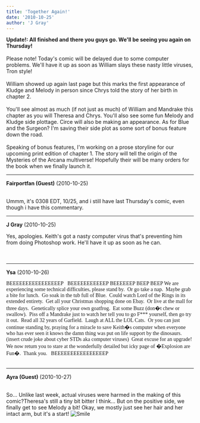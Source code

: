 ```yaml
---
title: 'Together Again!'
date: '2010-10-25'
author: 'J Gray'
---
```


<span style="font-weight: bold;"><div><span style="font-weight: bold;">Update!: All finished and there you guys go. We'll be seeing you again on Thursday!</span></div><div><span style="font-weight: bold;"><br></span></div>Please note! Today's comic will be delayed due to some computer problems. We'll have it up as soon as William slays these nasty little viruses, Tron style!<br><br></span>William showed up again last page but this marks the first appearance of Kludge and Melody in person since Chrys told the story of her birth in chapter 2. <br><br>You'll see almost as much (if not just as much) of William and Mandrake this chapter as you will Theresa and Chrys. You'll also see some fun Melody and Kludge side plottage. Circe will also be making an appearance. As for Blue and the Surgeon? I'm saving their side plot as some sort of bonus feature down the road.<br><br>Speaking of bonus features, I'm working on a prose storyline for our upcoming print edition of chapter 1. The story will tell the origin of the Mysteries of the Arcana multiverse! Hopefully their will be many orders for the book when we finally launch it.<br>

---
**Fairportfan (Guest)** (2010-10-25)

<br> Ummm, it's 0308 EDT, 10/25, and i still have last Thursday's comic, even though i have this commentary.

---
**J Gray** (2010-10-25)

Yes, apologies. Keith's got a nasty computer virus that's preventing him from doing Photoshop work. He'll have it up as soon as he can.<br><br><br>

---
**Ysa** (2010-10-26)

<font face="Calibri">BEEEEEEEEEEEEEEEEP&nbsp;&nbsp; BEEEEEEEEEEEP BEEEEEEP BEEP BEEP </font><font face="Calibri">We are experiencing some technical difficulties, please stand by.<span style="mso-spacerun: yes">&nbsp; </span>Or go take a nap.<span style="mso-spacerun: yes">&nbsp; </span>Maybe grab a bite for lunch.<span style="mso-spacerun: yes">&nbsp; </span>Go soak in the tub full of Blue.<span style="mso-spacerun: yes">&nbsp; </span>Could watch Lord of the Rings in its extended entirety.<span style="mso-spacerun: yes">&nbsp; </span>Get all your Christmas shopping done on Ebay.<span style="mso-spacerun: yes">&nbsp; </span>Or live at the mall for three days.<span style="mso-spacerun: yes">&nbsp; </span>Genetically splice your own goatfrog.<span style="mso-spacerun: yes">&nbsp; </span>Eat some Buzz (don�t chew or swallow).<span style="mso-spacerun: yes">&nbsp; </span>Piss off a Mandrake just to watch her tell you to go F*** yourself, then go try it out.<span style="mso-spacerun: yes">&nbsp; </span>Read all 32 years of Garfield.<span style="mso-spacerun: yes">&nbsp; </span>Laugh at ALL the LOL Cats.<span style="mso-spacerun: yes">&nbsp; </span>Or you can just continue standing by, praying for a miracle to save Keith�s computer when everyone who has ever seen it knows the damn thing was put on life support by the dinosaurs.<span style="mso-spacerun: yes">&nbsp; </span>(insert crude joke about cyber STDs aka computer viruses) <span style="mso-spacerun: yes">&nbsp;Great excuse for an upgrade!&nbsp; </span>We now return you to stare at the wonderfully detailed but icky page of �Explosion are Fun�.<span style="mso-spacerun: yes">&nbsp; </span>Thank you.&nbsp;</font><font face="Calibri">&nbsp; BEEEEEEEEEEEEEEEEP</font><br><br>

---
**Ayra (Guest)** (2010-10-27)

<br>So... Unlike last week, actual viruses were harmed in the making of this comic?Theresa's still a tiny bit bitter I think... But on the positive side, we finally get to see Melody a bit! Okay, we mostly just see her hair and her intact arm, but it's a start! <img src="//smilies/smile.gif" alt="Smile" border="0">


